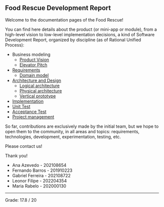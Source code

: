 ## Food Rescue Development Report

Welcome to the documentation pages of the Food Rescue!

You can find here details about the product (or mini-app or module), from a high-level vision to low-level implementation decisions, a kind of Software Development Report, organized by discipline (as of Rational Unified Process): 

* Business modeling
  * [Product Vision](docs/ProductVision.md)
  * [Elevator Pitch](docs/ElevatorPitch.md)
* [Requirements](docs/requirements.md)
  * [Domain model](docs/requirements.md#Domain-model)
* [Architecture and Design](docs/ArchitectureAndDesign.md)
  * [Logical architecture](docs/ArchitectureAndDesign.md#Logical-architecture)
  * [Physical architecture](docs/ArchitectureAndDesign.md#Physical-architecture)
  * [Vertical prototype](docs/ArchitectureAndDesign.md#Vertical-prototype)
* [Implementation](food_rescue_project)
* [Unit Test](food_rescue_project/test)
* [Acceptance Test](food_rescue_project/test_driver)
* [Project management](docs/ProjectManagement.md)

So far, contributions are exclusively made by the initial team, but we hope to open them to the community, in all areas and topics: requirements, technologies, development, experimentation, testing, etc.

Please contact us! 

Thank you!

- Ana Azevedo - 202108654
- Fernando Barros - 201910223
- Gabriel Ferreira - 202108722
- Leonor Filipe - 202204354
- Maria Rabelo - 202000130

---
Grade: 17.8 / 20
